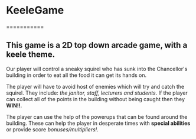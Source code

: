 # KeeleGame
===========

## This game is a 2D top down arcade game, with a keele theme.

Our player will control a sneaky squirel who has sunk into the Chancellor's building in order to eat all the food it can get its hands on.

The player will have to avoid host of enemies which will try and catch the squirel. They include: _the janitor, staff, lecturers and students_. If the player can collect all of the points in the building without being caught then they **WIN!!**.

The player can use the help of the powerups that can be found around the building. These can help the player in desperate times with **special abilities** or provide score _bonuses/multipliers!_.
